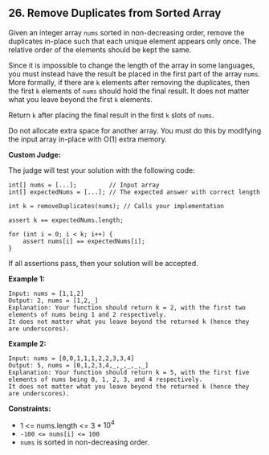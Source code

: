 ## 26. Remove Duplicates from Sorted Array




Given an integer array `nums` sorted in non-decreasing order, 
remove the duplicates in-place such that each unique element appears only once. 
The relative order of the elements should be kept the same.   

Since it is impossible to change the length of the array in some languages, 
you must instead have the result be placed in the first part of the array `nums`. 
More formally, if there are `k` elements after removing the duplicates, then the first `k` elements of `nums` should hold the final result. 
It does not matter what you leave beyond the first `k` elements.   

Return `k` after placing the final result in the first `k` slots of `nums`.   

Do not allocate extra space for another array. You must do this by modifying the input array in-place with O(1) extra memory.




__Custom Judge:__

The judge will test your solution with the following code:
```
int[] nums = [...];         // Input array
int[] expectedNums = [...]; // The expected answer with correct length

int k = removeDuplicates(nums); // Calls your implementation

assert k == expectedNums.length;

for (int i = 0; i < k; i++) {
    assert nums[i] == expectedNums[i];
}
```

If all assertions pass, then your solution will be accepted.




__Example 1:__
```
Input: nums = [1,1,2]
Output: 2, nums = [1,2,_]
Explanation: Your function should return k = 2, with the first two elements of nums being 1 and 2 respectively.
It does not matter what you leave beyond the returned k (hence they are underscores).
```



__Example 2:__
```
Input: nums = [0,0,1,1,1,2,2,3,3,4]
Output: 5, nums = [0,1,2,3,4,_,_,_,_,_]
Explanation: Your function should return k = 5, with the first five elements of nums being 0, 1, 2, 3, and 4 respectively.
It does not matter what you leave beyond the returned k (hence they are underscores).
```



__Constraints:__

* 1 <= nums.length <= 3 * $10^4$
* `-100 <= nums[i] <= 100`
* `nums` is sorted in non-decreasing order.
